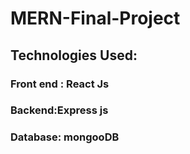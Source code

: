 # MERN-Final-Project
<h2>Technologies Used:</h2>
<h3> Front end : React Js</h3>
<h3> Backend:Express js</h3>
<h3> Database: mongooDB </h3>
